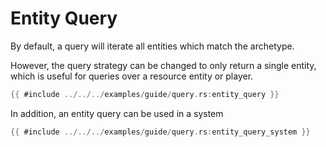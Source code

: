 # Entity Query

By default, a query will iterate all entities which match the archetype.

However, the query strategy can be changed to only return a single entity, which is useful for queries over a resource entity or player.


```rust
{{ #include ../../../examples/guide/query.rs:entity_query }}
```

In addition, an entity query can be used in a system

```rust
{{ #include ../../../examples/guide/query.rs:entity_query_system }}

```
